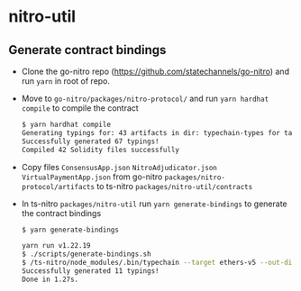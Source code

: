 # nitro-util

## Generate contract bindings

* Clone the go-nitro repo (<https://github.com/statechannels/go-nitro>) and run `yarn` in root of repo.

* Move to `go-nitro/packages/nitro-protocol/` and run `yarn hardhat compile` to compile the contract

  ```bash
  $ yarn hardhat compile
  Generating typings for: 43 artifacts in dir: typechain-types for target: ethers-v5
  Successfully generated 67 typings!
  Compiled 42 Solidity files successfully
  ```

* Copy files `ConsensusApp.json` `NitroAdjudicator.json` `VirtualPaymentApp.json` from go-nitro `packages/nitro-protocol/artifacts` to ts-nitro `packages/nitro-util/contracts`

* In ts-nitro `packages/nitro-util` run `yarn generate-bindings` to generate the contract bindings

  ```bash
  $ yarn generate-bindings

  yarn run v1.22.19
  $ ./scripts/generate-bindings.sh
  $ /ts-nitro/node_modules/.bin/typechain --target ethers-v5 --out-dir ./src/contract-bindings ./contracts/NitroAdjudicator.json ./contracts/ConsensusApp.json ./contracts/VirtualPaymentApp.json ./contracts/Token.json
  Successfully generated 11 typings!
  Done in 1.27s.
  ```
